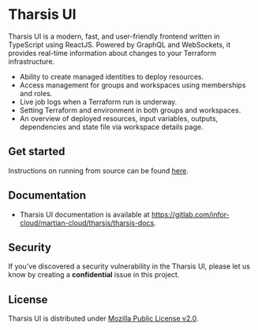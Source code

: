 # Tharsis UI

Tharsis UI is a modern, fast, and user-friendly frontend written in TypeScript using ReactJS. Powered by GraphQL and WebSockets, it provides real-time information about changes to your Terraform infrastructure.

- Ability to create managed identities to deploy resources.
- Access management for groups and workspaces using memberships and roles.
- Live job logs when a Terraform run is underway.
- Setting Terraform and environment in both groups and workspaces.
- An overview of deployed resources, input variables, outputs, dependencies and state file via workspace details page.

## Get started

Instructions on running from source can be found [here](https://gitlab.com/infor-cloud/martian-cloud/tharsis/tharsis-docs/-/blob/main/docs/setup/ui/install.md).

## Documentation

- Tharsis UI documentation is available at https://gitlab.com/infor-cloud/martian-cloud/tharsis/tharsis-docs.

## Security

If you've discovered a security vulnerability in the Tharsis UI, please let us know by creating a **confidential** issue in this project.

## License

Tharsis UI is distributed under [Mozilla Public License v2.0](https://www.mozilla.org/en-US/MPL/2.0/).
